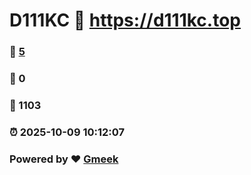 # D111KC :link: https://d111kc.top 
### :page_facing_up: [5](https://d111kc.top/tag.html) 
### :speech_balloon: 0 
### :hibiscus: 1103 
### :alarm_clock: 2025-10-09 10:12:07 
### Powered by :heart: [Gmeek](https://github.com/Meekdai/Gmeek)
